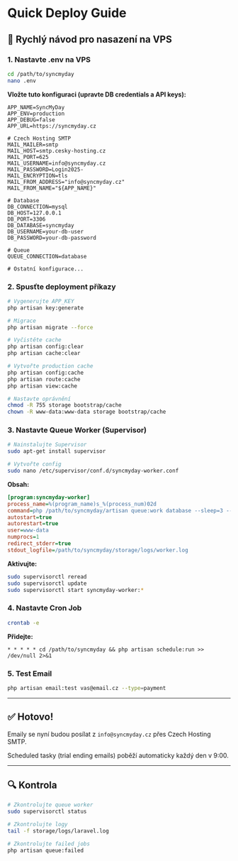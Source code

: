 # Quick Deploy Guide

## 🚀 Rychlý návod pro nasazení na VPS

### 1. Nastavte .env na VPS

```bash
cd /path/to/syncmyday
nano .env
```

**Vložte tuto konfiguraci (upravte DB credentials a API keys):**

```env
APP_NAME=SyncMyDay
APP_ENV=production
APP_DEBUG=false
APP_URL=https://syncmyday.cz

# Czech Hosting SMTP
MAIL_MAILER=smtp
MAIL_HOST=smtp.cesky-hosting.cz
MAIL_PORT=625
MAIL_USERNAME=info@syncmyday.cz
MAIL_PASSWORD=Login2025-
MAIL_ENCRYPTION=tls
MAIL_FROM_ADDRESS="info@syncmyday.cz"
MAIL_FROM_NAME="${APP_NAME}"

# Database
DB_CONNECTION=mysql
DB_HOST=127.0.0.1
DB_PORT=3306
DB_DATABASE=syncmyday
DB_USERNAME=your-db-user
DB_PASSWORD=your-db-password

# Queue
QUEUE_CONNECTION=database

# Ostatní konfigurace...
```

### 2. Spusťte deployment příkazy

```bash
# Vygenerujte APP_KEY
php artisan key:generate

# Migrace
php artisan migrate --force

# Vyčistěte cache
php artisan config:clear
php artisan cache:clear

# Vytvořte production cache
php artisan config:cache
php artisan route:cache
php artisan view:cache

# Nastavte oprávnění
chmod -R 755 storage bootstrap/cache
chown -R www-data:www-data storage bootstrap/cache
```

### 3. Nastavte Queue Worker (Supervisor)

```bash
# Nainstalujte Supervisor
sudo apt-get install supervisor

# Vytvořte config
sudo nano /etc/supervisor/conf.d/syncmyday-worker.conf
```

**Obsah:**

```ini
[program:syncmyday-worker]
process_name=%(program_name)s_%(process_num)02d
command=php /path/to/syncmyday/artisan queue:work database --sleep=3 --tries=3
autostart=true
autorestart=true
user=www-data
numprocs=1
redirect_stderr=true
stdout_logfile=/path/to/syncmyday/storage/logs/worker.log
```

**Aktivujte:**

```bash
sudo supervisorctl reread
sudo supervisorctl update
sudo supervisorctl start syncmyday-worker:*
```

### 4. Nastavte Cron Job

```bash
crontab -e
```

**Přidejte:**

```cron
* * * * * cd /path/to/syncmyday && php artisan schedule:run >> /dev/null 2>&1
```

### 5. Test Email

```bash
php artisan email:test vas@email.cz --type=payment
```

---

## ✅ Hotovo!

Emaily se nyní budou posílat z `info@syncmyday.cz` přes Czech Hosting SMTP.

Scheduled tasky (trial ending emails) poběží automaticky každý den v 9:00.

---

## 🔍 Kontrola

```bash
# Zkontrolujte queue worker
sudo supervisorctl status

# Zkontrolujte logy
tail -f storage/logs/laravel.log

# Zkontrolujte failed jobs
php artisan queue:failed
```
